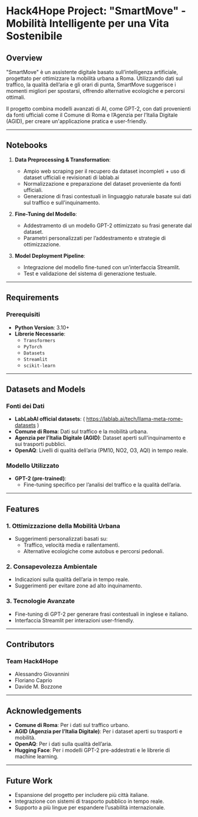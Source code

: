 # **Hack4Hope Project: "SmartMove" - Mobilità Intelligente per una Vita Sostenibile**

## **Overview**
"SmartMove" è un assistente digitale basato sull’intelligenza artificiale, progettato per ottimizzare la mobilità urbana a Roma. Utilizzando dati sul traffico, la qualità dell’aria e gli orari di punta, SmartMove suggerisce i momenti migliori per spostarsi, offrendo alternative ecologiche e percorsi ottimali.

Il progetto combina modelli avanzati di AI, come GPT-2, con dati provenienti da fonti ufficiali come il Comune di Roma e l’Agenzia per l’Italia Digitale (AGID), per creare un'applicazione pratica e user-friendly.

---

## **Notebooks**
1. **Data Preprocessing & Transformation**:
   - Ampio web scraping per il recupero da dataset incompleti + uso di dataset ufficiali e revisionati di lablab.ai
   - Normalizzazione e preparazione del dataset proveniente da fonti ufficiali.
   - Generazione di frasi contestuali in linguaggio naturale basate sui dati sul traffico e sull'inquinamento.
   
3. **Fine-Tuning del Modello**:
   - Addestramento di un modello GPT-2 ottimizzato su frasi generate dal dataset.
   - Parametri personalizzati per l’addestramento e strategie di ottimizzazione.

4. **Model Deployment Pipeline**:
   - Integrazione del modello fine-tuned con un’interfaccia Streamlit.
   - Test e validazione del sistema di generazione testuale.

---

## **Requirements**
### **Prerequisiti**
- **Python Version**: 3.10+
- **Librerie Necessarie**:
  - `Transformers`
  - `PyTorch`
  - `Datasets`
  - `Streamlit`
  - `scikit-learn`


---
## **Datasets and Models**

### **Fonti dei Dati**
- **LabLabAI official datasets**: ( https://lablab.ai/tech/llama-meta-rome-datasets )
- **Comune di Roma**: Dati sul traffico e la mobilità urbana.
- **Agenzia per l’Italia Digitale (AGID)**: Dataset aperti sull'inquinamento e sui trasporti pubblici.
- **OpenAQ**: Livelli di qualità dell’aria (PM10, NO2, O3, AQI) in tempo reale.

### **Modello Utilizzato**
- **GPT-2 (pre-trained)**:
  - Fine-tuning specifico per l’analisi del traffico e la qualità dell’aria.

---

## **Features**

### **1. Ottimizzazione della Mobilità Urbana**
- Suggerimenti personalizzati basati su:
  - Traffico, velocità media e rallentamenti.
  - Alternative ecologiche come autobus e percorsi pedonali.

### **2. Consapevolezza Ambientale**
- Indicazioni sulla qualità dell’aria in tempo reale.
- Suggerimenti per evitare zone ad alto inquinamento.

### **3. Tecnologie Avanzate**
- Fine-tuning di GPT-2 per generare frasi contestuali in inglese e italiano.
- Interfaccia Streamlit per interazioni user-friendly.

---

## **Contributors**

### **Team Hack4Hope**
- Alessandro Giovannini
- Floriano Caprio
- Davide M. Bozzone

---

## **Acknowledgements**
- **Comune di Roma**: Per i dati sul traffico urbano.
- **AGID (Agenzia per l’Italia Digitale)**: Per i dataset aperti su trasporti e mobilità.
- **OpenAQ**: Per i dati sulla qualità dell’aria.
- **Hugging Face**: Per i modelli GPT-2 pre-addestrati e le librerie di machine learning.

---

## **Future Work**
- Espansione del progetto per includere più città italiane.
- Integrazione con sistemi di trasporto pubblico in tempo reale.
- Supporto a più lingue per espandere l’usabilità internazionale.


